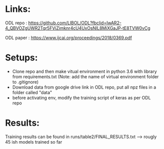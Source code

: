 # Links:

ODL repo : https://github.com/LIBOL/ODL?fbclid=IwAR2-4_QBVOZgUWR2Tqr5FViZimknr4cU4UxOsNlL8MiXGaJP-tE8TVW0vCg

ODL paper : https://www.ijcai.org/proceedings/2018/0369.pdf

# Setups:
- Clone repo and then make vitual environment in python 3.6 with library from requirements.txt (Note: add the name of virtual environment folder to .gitignore)
- Download data from google drive link in ODL repo, put all npz files in a folder called "data"
- before activating env, modify the training script of keras as per ODL repo


# Results:

Training results can be found in runs/table2/FINAL_RESULTS.txt --> rougly 45 ish models trained so far

